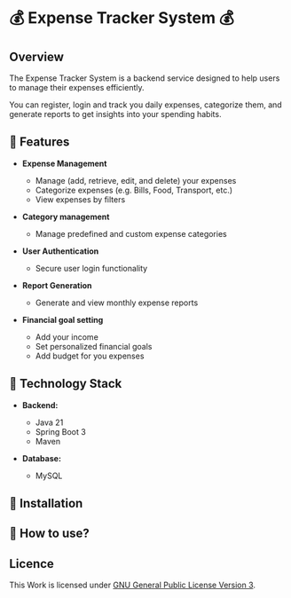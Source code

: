 # 💰 Expense Tracker System 💰

## Overview

The Expense Tracker System is a backend service designed to help users
to manage their expenses efficiently.

You can register, login and track you daily expenses, categorize them,
and generate reports to get insights into your spending habits.

## 🧩 Features

- **Expense Management**
    - Manage (add, retrieve, edit, and delete) your expenses
    - Categorize expenses (e.g. Bills, Food, Transport, etc.)
    - View expenses by filters


- **Category management**
    - Manage predefined and custom expense categories


- **User Authentication**
    - Secure user login functionality


- **Report Generation**
    - Generate and view monthly expense reports


- **Financial goal setting**
    - Add your income
    - Set personalized financial goals
    - Add budget for you expenses

## 🚀 Technology Stack

- **Backend:**
    - Java 21
    - Spring Boot 3
    - Maven


- **Database:**
    - MySQL

## 🔧 Installation

## 📔 How to use?

## Licence

This Work is licensed under [GNU General Public License Version 3](LICENSE).